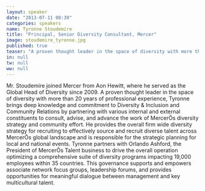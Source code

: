 ```yaml
---
layout: speaker
date: "2013-07-11 08:30"
categories: speakers
name: Tyronne Stoudemire
title: "Principal, Senior Diversity Consultant, Mercer"
image: stoudemire_tyronne.jpg
published: true
teaser: "A proven thought leader in the space of diversity with more than 20 years of professional experience, Tyronne brings deep knowledge and commitment to Diversity & Inclusion and Community Relations."
in: null
tw: null
ww: null
---
```


Mr. Stoudemire joined Mercer from Aon Hewitt, where he served as the Global Head of Diversity since 2009. A proven thought leader in the space of diversity with more than 20 years of professional experience, Tyronne brings deep knowledge and commitment to Diversity & Inclusion and Community Relations by partnering with various internal and external constituents to consult, advise, and advance the work of MercerÕs diversity strategy and community effort. He provides the overall firm wide diversity strategy for recruiting to effectively source and recruit diverse talent across MercerÕs global landscape and is responsible for the strategic planning for local and national events. Tyronne partners with Orlando Ashford, the President of MercerÕs Talent business to drive the overall operation optimizing a comprehensive suite of diversity programs impacting 19,000 employees within 35 countries. This governance supports and empowers associate network focus groups, leadership forums, and provides opportunities for meaningful dialogue between management and key multicultural talent.